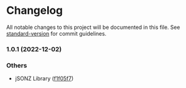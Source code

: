# Changelog

All notable changes to this project will be documented in this file. See [standard-version](https://github.com/conventional-changelog/standard-version) for commit guidelines.

### 1.0.1 (2022-12-02)


### Others

* jSONZ Library ([f1f05f7](https://github.com/ttessarolo/jsonz/commits/f1f05f70ad5d9c60f5a4388980a3f4a7c2fdd56e))
